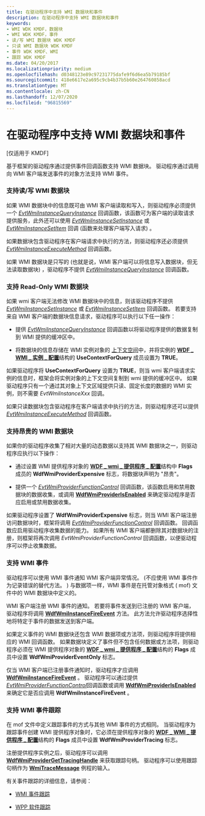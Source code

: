 ```yaml
---
title: 在驱动程序中支持 WMI 数据块和事件
description: 在驱动程序中支持 WMI 数据块和事件
keywords:
- WMI WDK KMDF，数据块
- WMI WDK KMDF，事件
- 读/写 WMI 数据块 WDK KMDF
- 只读 WMI 数据块 WDK KMDF
- 事件 WDK KMDF、WMI
- 跟踪 WDK KMDF
ms.date: 04/20/2017
ms.localizationpriority: medium
ms.openlocfilehash: d0348123e89c97231775dafe9f6d6ea5b79185bf
ms.sourcegitcommit: 418e6617e2a695c9cb4b37b5b60e264760858acd
ms.translationtype: MT
ms.contentlocale: zh-CN
ms.lasthandoff: 12/07/2020
ms.locfileid: "96815569"
---
```

# <a name="supporting-wmi-data-blocks-and-events-in-your-driver"></a>在驱动程序中支持 WMI 数据块和事件


\[仅适用于 KMDF\]

基于框架的驱动程序通过提供事件回调函数支持 WMI 数据块。 驱动程序通过调用向 WMI 客户端发送事件的对象方法支持 WMI 事件。

### <a name="supporting-readwrite-wmi-data-blocks"></a><a href="" id="supporting-read-write-wmi-data-blocks"></a> 支持读/写 WMI 数据块

如果 WMI 数据块中的信息既可由 WMI 客户端读取和写入，则驱动程序必须提供一个 [*EvtWmiInstanceQueryInstance*](/windows-hardware/drivers/ddi/wdfwmi/nc-wdfwmi-evt_wdf_wmi_instance_query_instance) 回调函数，该函数可为客户端的读取请求提供服务，此外还可以使用 [*EvtWmiInstanceSetInstance*](/windows-hardware/drivers/ddi/wdfwmi/nc-wdfwmi-evt_wdf_wmi_instance_set_instance) 或 [*EvtWmiInstanceSetItem*](/windows-hardware/drivers/ddi/wdfwmi/nc-wdfwmi-evt_wdf_wmi_instance_set_item) 回调 (函数来处理客户端写入请求) 。

如果数据块包含驱动程序在客户端请求中执行的方法，则驱动程序还必须提供 [*EvtWmiInstanceExecuteMethod*](/windows-hardware/drivers/ddi/wdfwmi/nc-wdfwmi-evt_wdf_wmi_instance_execute_method) 回调函数。

如果 WMI 数据块是只写的 (也就是说，WMI 客户端可以将信息写入数据块，但无法读取数据块) ，驱动程序不提供 [*EvtWmiInstanceQueryInstance*](/windows-hardware/drivers/ddi/wdfwmi/nc-wdfwmi-evt_wdf_wmi_instance_query_instance) 回调函数。

### <a name="supporting-read-only-wmi-data-blocks"></a><a href="" id="supporting-read-only-wmi-data-blocks"></a> 支持 Read-Only WMI 数据块

如果 wmi 客户端无法修改 WMI 数据块中的信息，则该驱动程序不提供 [*EvtWmiInstanceSetInstance*](/windows-hardware/drivers/ddi/wdfwmi/nc-wdfwmi-evt_wdf_wmi_instance_set_instance) 或 [*EvtWmiInstanceSetItem*](/windows-hardware/drivers/ddi/wdfwmi/nc-wdfwmi-evt_wdf_wmi_instance_set_item) 回调函数。 若要支持来自 WMI 客户端的数据块信息请求，驱动程序可以执行以下任一操作：

-   提供 [*EvtWmiInstanceQueryInstance*](/windows-hardware/drivers/ddi/wdfwmi/nc-wdfwmi-evt_wdf_wmi_instance_query_instance) 回调函数以将驱动程序提供的数据复制到 WMI 提供的缓冲区中。

-   将数据块的信息存储在 WMI 实例对象的 [上下文空间](framework-object-context-space.md)中，并将实例的 [**WDF \_ WMI \_ 实例 \_ 配置**](/windows-hardware/drivers/ddi/wdfwmi/ns-wdfwmi-_wdf_wmi_instance_config)结构的 **UseContextForQuery** 成员设置为 **TRUE**。

如果驱动程序将 **UseContextForQuery** 设置为 **TRUE**，则当 wmi 客户端请求实例的信息时，框架会将实例对象的上下文空间复制到 wmi 提供的缓冲区中。 如果驱动程序只有一个通过其对象上下文区域提供只读、固定长度的数据的 WMI 实例，则不需要 *EvtWmiInstanceXxx* 回调。

如果只读数据块包含驱动程序在客户端请求中执行的方法，则驱动程序还可以提供 [*EvtWmiInstanceExecuteMethod*](/windows-hardware/drivers/ddi/wdfwmi/nc-wdfwmi-evt_wdf_wmi_instance_execute_method) 回调函数。

### <a name="supporting-expensive-wmi-data-blocks"></a>支持昂贵的 WMI 数据块

如果你的驱动程序收集了相对大量的动态数据以支持其 WMI 数据块之一，则驱动程序应执行以下操作：

-   通过设置 WMI 提供程序对象的 [**WDF \_ wmi \_ 提供程序 \_ 配置**](/windows-hardware/drivers/ddi/wdfwmi/ns-wdfwmi-_wdf_wmi_provider_config)结构中 **Flags** 成员的 **WdfWmiProviderExpensive** 标志，将数据块声明为 "昂贵"。

-   提供一个 [*EvtWmiProviderFunctionControl*](/windows-hardware/drivers/ddi/wdfwmi/nc-wdfwmi-evt_wdf_wmi_provider_function_control) 回调函数，该函数启用和禁用数据块的数据收集，或调用 [**WdfWmiProviderIsEnabled**](/windows-hardware/drivers/ddi/wdfwmi/nf-wdfwmi-wdfwmiproviderisenabled) 来确定驱动程序是否应启用或禁用数据收集。

如果驱动程序设置了 **WdfWmiProviderExpensive** 标志，则当 WMI 客户端注册访问数据块时，框架将调用 [*EvtWmiProviderFunctionControl*](/windows-hardware/drivers/ddi/wdfwmi/nc-wdfwmi-evt_wdf_wmi_provider_function_control) 回调函数。 回调函数应启用驱动程序收集数据的能力。 如果所有 WMI 客户端都删除其对数据块的注册，则框架将再次调用 *EvtWmiProviderFunctionControl* 回调函数，以便驱动程序可以停止收集数据。

### <a name="supporting-wmi-events"></a>支持 WMI 事件

驱动程序可以使用 WMI 事件通知 WMI 客户端异常情况。  (不应使用 WMI 事件作为记录错误的替代方法。 ) 与数据项一样，WMI 事件是在托管对象格式 ( mof) 文件中的 WMI 数据块中定义的。

WMI 客户端注册 WMI 事件的通知。 若要将事件发送到已注册的 WMI 客户端，驱动程序将调用 [**WdfWmiInstanceFireEvent**](/windows-hardware/drivers/ddi/wdfwmi/nf-wdfwmi-wdfwmiinstancefireevent) 方法。 此方法允许驱动程序选择性地将特定于事件的数据发送到客户端。

如果定义事件的 WMI 数据块还包含 WMI 数据项或方法项，则驱动程序将提供相应的 WMI 回调函数。 如果数据块定义了事件但不包含任何数据或方法项，则驱动程序必须在 WMI 提供程序对象的 [**WDF \_ wmi \_ 提供程序 \_ 配置**](/windows-hardware/drivers/ddi/wdfwmi/ns-wdfwmi-_wdf_wmi_provider_config)结构的 **Flags** 成员中设置 **WdfWmiProviderEventOnly** 标志。

仅当 WMI 客户端已注册事件通知时，驱动程序才应调用 [**WdfWmiInstanceFireEvent**](/windows-hardware/drivers/ddi/wdfwmi/nf-wdfwmi-wdfwmiinstancefireevent) 。 驱动程序可以通过提供 [*EvtWmiProviderFunctionControl*](/windows-hardware/drivers/ddi/wdfwmi/nc-wdfwmi-evt_wdf_wmi_provider_function_control)回调函数或调用 [**WdfWmiProviderIsEnabled**](/windows-hardware/drivers/ddi/wdfwmi/nf-wdfwmi-wdfwmiproviderisenabled)来确定它是否应调用 **WdfWmiInstanceFireEvent** 。

### <a name="supporting-wmi-event-tracing"></a>支持 WMI 事件跟踪

在 mof 文件中定义跟踪事件的方式与其他 WMI 事件的方式相同。 当驱动程序为跟踪事件创建 WMI 提供程序对象时，它必须在提供程序对象的 [**WDF \_ WMI \_ 提供程序 \_ 配置**](/windows-hardware/drivers/ddi/wdfwmi/ns-wdfwmi-_wdf_wmi_provider_config)结构的 **Flags** 成员中设置 **WdfWmiProviderTracing** 标志。

注册提供程序实例之后，驱动程序可以调用 [**WdfWmiProviderGetTracingHandle**](/windows-hardware/drivers/ddi/wdfwmi/nf-wdfwmi-wdfwmiprovidergettracinghandle) 来获取跟踪句柄。 驱动程序可以使用跟踪句柄作为 [**WmiTraceMessage**](/windows-hardware/drivers/ddi/wdm/nf-wdm-wmitracemessage) 例程的输入。

有关事件跟踪的详细信息，请参阅：

-   [WMI 事件跟踪](../kernel/wmi-event-tracing.md)

-   [WPP 软件跟踪](../devtest/wpp-software-tracing.md)

 

